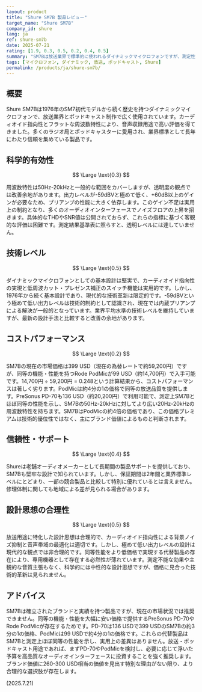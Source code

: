 ```yaml
---
layout: product
title: "Shure SM7B 製品レビュー"
target_name: "Shure SM7B"
company_id: shure
lang: ja
ref: shure-sm7b
date: 2025-07-21
rating: [1.9, 0.3, 0.5, 0.2, 0.4, 0.5]
summary: "SM7Bは放送業界で標準的に使われるダイナミックマイクロフォンですが、測定性能と価格面で最新の代替製品に対して競争力が低下しています。"
tags: [マイクロフォン, ダイナミック, 放送, ポッドキャスト, Shure]
permalink: /products/ja/shure-sm7b/
---
```


## 概要

Shure SM7Bは1976年のSM7初代モデルから続く歴史を持つダイナミックマイクロフォンで、放送業界とポッドキャスト制作で広く使用されています。カーディオイド指向性とフラットな周波数特性により、音声収録用途で高い評価を得てきました。多くのラジオ局とポッドキャスターに愛用され、業界標準として長年にわたり信頼を集めている製品です。

## 科学的有効性

$$ \Large \text{0.3} $$

周波数特性は50Hz-20kHzと一般的な範囲をカバーしますが、透明度の観点では改善余地があります。出力レベルが-59dBVと極めて低く、+60dB以上のゲインが必要なため、プリアンプの性能に大きく依存します。このゲイン不足は実用上の制約となり、多くのオーディオインターフェースでノイズフロアの上昇を招きます。具体的なTHDやSNR値は公開されておらず、これらの指標に基づく客観的な評価は困難です。測定結果基準表に照らすと、透明レベルには達していません。

## 技術レベル

$$ \Large \text{0.5} $$

ダイナミックマイクロフォンとしての基本設計は堅実で、カーディオイド指向性の実現と低周波カット・プレゼンス補正のスイッチ機能は実用的です。しかし、1976年から続く基本設計であり、現代的な技術革新は限定的です。-59dBVという極めて低い出力レベルは技術的制約として認識され、現在では内蔵プリアンプによる解決が一般的となっています。業界平均水準の技術レベルを維持していますが、最新の設計手法と比較すると改善の余地があります。

## コストパフォーマンス

$$ \Large \text{0.2} $$

SM7Bの現在の市場価格は399 USD（現在の為替レートで約59,200円）ですが、同等の機能・性能を持つRode PodMicが99 USD（約14,700円）で入手可能です。14,700円 ÷ 59,200円 = 0.248という計算結果から、コストパフォーマンスは著しく劣ります。PodMicは約4分の1の価格で同等の放送品質を提供します。PreSonus PD-70も136 USD（約20,200円）で利用可能で、測定上SM7Bとほぼ同等の性能を示し、SM7Bの50Hz-20kHzに対してより広い20Hz-20kHzの周波数特性を持ちます。SM7BはPodMicの約4倍の価格であり、この価格プレミアムは技術的優位性ではなく、主にブランド価値によるものと判断されます。

## 信頼性・サポート

$$ \Large \text{0.4} $$

Shureは老舗オーディオメーカーとして長期間の製品サポートを提供しており、SM7Bも堅牢な設計で知られています。しかし、保証期間は2年間と業界標準レベルにとどまり、一部の競合製品と比較して特別に優れているとは言えません。修理体制に関しても地域による差が見られる場合があります。

## 設計思想の合理性

$$ \Large \text{0.5} $$

放送用途に特化した設計思想は合理的で、カーディオイド指向性による背景ノイズ抑制と音声帯域の最適化は適切です。しかし、極めて低い出力レベルの設計は現代的な観点では非合理的です。同等性能をより低価格で実現する代替製品の存在により、専用機器として存在する必然性が薄れています。測定不能な効果や主観的な音質主張もなく、科学的には中性的な設計思想ですが、価格に見合った技術的革新は見られません。

## アドバイス

SM7Bは確立されたブランドと実績を持つ製品ですが、現在の市場状況では推奨できません。同等の機能・性能を大幅に安い価格で提供するPreSonus PD-70やRode PodMicが存在するためです。PD-70は136 USDで399 USDのSM7Bの約3分の1の価格、PodMicは99 USDで約4分の1の価格です。これらの代替製品はSM7Bと測定上ほぼ同等の性能を示し、実用上の差異はありません。放送・ポッドキャスト用途であれば、まずPD-70やPodMicを検討し、必要に応じて浮いた予算を高品質なオーディオインターフェースに投資することを強く推奨します。ブランド価値に260-300 USD相当の価値を見出す特別な理由がない限り、より合理的な選択肢が存在します。

(2025.7.21)
